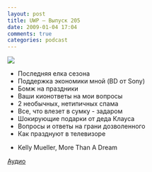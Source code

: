 ```yaml
---
layout: post
title: UWP – Выпуск 205
date: 2009-01-04 17:04
comments: true
categories: podcast
---
```

![](https://podcast.umputun.com/images/uwp/uwp205.jpg)




- Последняя елка сезона
- Поддержка экономики мной (BD от Sony)
- Бомж на праздники
- Ваши кионответы на мои вопросы
- 2 необычных, нетипичных спама
- Все, что влезет в сумку - задаром
- Шокирующие подарки от деда Клауса
- Вопросы и ответы на грани дозволенного
- Как празднуют в телевизоре


* Kelly Mueller, More Than A Dream

[Аудио](http://podcast.umputun.com/mp3/ump_podcast205.mp3)
<audio src="http://podcast.umputun.com/mp3/ump_podcast205.mp3" preload="none">